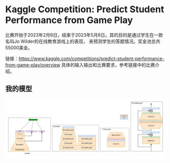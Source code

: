 # Kaggle Competition: Predict Student Performance from Game Play  
比赛开始于2023年2月6日，结束于2023年5月8日。其的目的是通过学生在一款名叫Jo Wilder的在线教育游戏上的表现，
来预测学生的答题情况。奖金池总共55000美金。

链接：https://www.kaggle.com/competitions/predict-student-performance-from-game-play/overview
具体的输入输出和比赛要求，参考链接中的比赛介绍。

## 我的模型
![](./pictures/H-ProbAttention.drawio.png)

